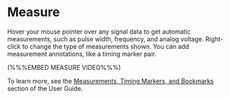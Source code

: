 # Measure

Hover your mouse pointer over any signal data to get automatic measurements, such as pulse width, frequency, and analog voltage. Right-click to change the type of measurements shown. You can add measurement annotations, like a timing marker pair.

\(%%%EMBED MEASURE VIDEO%%%\)

 To learn more, see the [Measurements, Timing Markers, and Bookmarks](https://saleae.gitbook.io/docs/~/edit/drafts/-LJeeG9zi2cw3l7lNm3x/user-guide/using-logic/measurements-timing-markers-and-bookmarks) section of the User Guide.

